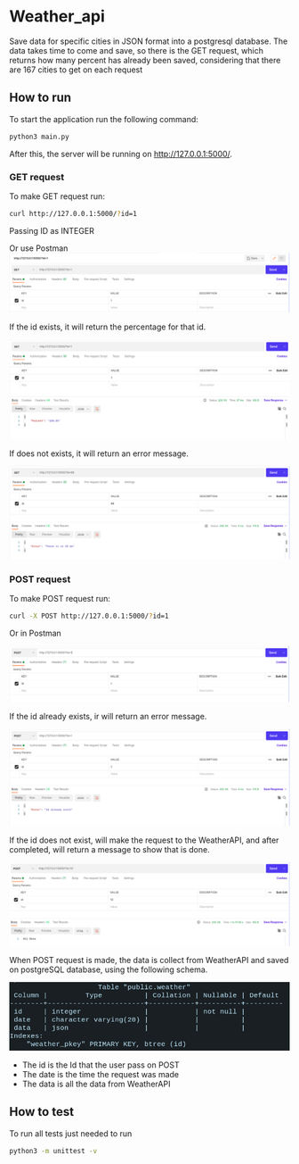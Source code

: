 # Weather_api

Save data for specific cities in JSON format into a postgresql database.
The data takes time to come and save, so there is the GET request, which returns how many percent has already been saved, considering that there are 167 cities to get on each request

## How to run

To start the application run the following command:
```bash
python3 main.py
```

After this, the server will be running on http://127.0.0.1:5000/.

### GET request

To make GET request run:
```bash
curl http://127.0.0.1:5000/?id=1
```

Passing ID as INTEGER

Or use Postman
![alt text](https://github.com/nayent/images/blob/main/postman.png?raw=true)

If the id exists, it will return the percentage for that id.

![alt text](https://github.com/nayent/images/blob/main/get_id.png?raw=true)

If does not exists, it will return an error message.

![alt text](https://github.com/nayent/images/blob/main/get_id_error.png?raw=true)

### POST request

To make POST request run:
```bash
curl -X POST http://127.0.0.1:5000/?id=1
```

Or in Postman

![alt text](https://github.com/nayent/images/blob/main/post_postman.png?raw=true)

If the id already exists, ir will return an error message.

![alt text](https://github.com/nayent/images/blob/main/postman_post.png?raw=true)

If the id does not exist, will make the request to the WeatherAPI, and after completed, will return a message to show that is done.

![alt text](https://github.com/nayent/images/blob/main/post_complete.png?raw=true)

When POST request is made, the data is collect from WeatherAPI and saved on postgreSQL database, using the following schema.

![alt text](https://github.com/nayent/images/blob/main/postgresql.png?raw=true)

* The id is the Id that the user pass on POST
* The date is the time the request was made
* The data is all the data from WeatherAPI

## How to test

To run all tests just needed to run

```bash
python3 -m unittest -v
```
